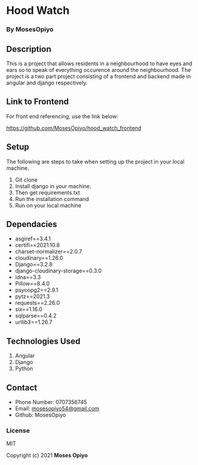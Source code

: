 # Hood Watch
### **By MosesOpiyo**

## Description
This is a project that allows residents in a neighbourhood to have eyes and ears so to speak of everything occurence around the neighbourhood.
The project is a two part project consisting of a frontend and backend made in angular and django respectively.

## Link to Frontend
For front end referencing, use the link below:

https://github.com/MosesOpiyo/hood_watch_frontend

## Setup
The following are steps to take when setting up the project in your local machine.
1. Git clone 
2. Install django in your machine.
3. Then get requirements.txt 
4. Run the installation command 
5. Run on your local machine

## Dependacies
* asgiref==3.4.1
* certifi==2021.10.8
* charset-normalizer==2.0.7
* cloudinary==1.26.0
* Django==3.2.8
* django-cloudinary-storage==0.3.0
* idna==3.3
* Pillow==8.4.0
* psycopg2==2.9.1
* pytz==2021.3
* requests==2.26.0
* six==1.16.0
* sqlparse==0.4.2
* urllib3==1.26.7

## Technologies Used
1. Angular
2. Django
3. Python

## Contact

* Phone Number: 0707356745
* Email: mosesopiyo54@gmail.com
* Github: MosesOpiyo

### License

MIT

Copyright (c) 2021 **Moses Opiyo**
